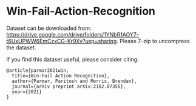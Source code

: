 # Win-Fail-Action-Recognition

Dataset can be downloaded from: https://drive.google.com/drive/folders/1YNbR1AOY7-t6UxUPWW6EmCzxCG-Kr9Xv?usp=sharing. Please 7-zip to uncompress the dataset.

If you find this dataset useful, please consider citing:
```
@article{parmar2021win,
  title={Win-Fail Action Recognition},
  author={Parmar, Paritosh and Morris, Brendan},
  journal={arXiv preprint arXiv:2102.07355},
  year={2021}
}
```

